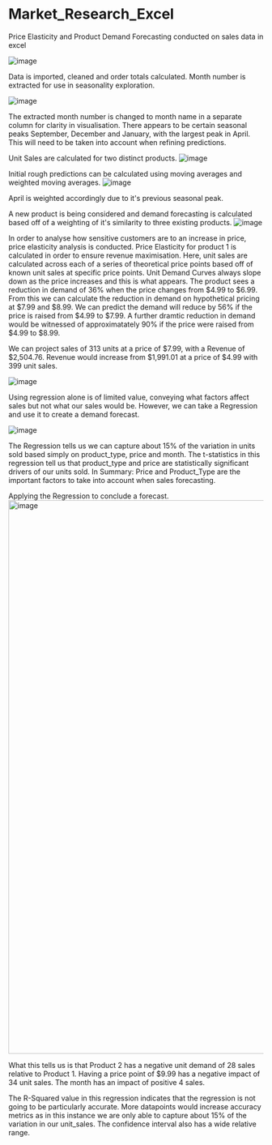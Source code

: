 # Market_Research_Excel
Price Elasticity and Product Demand Forecasting conducted on sales data in excel

![image](https://user-images.githubusercontent.com/131872943/236243902-478757fd-9d7f-42e6-bfad-de89c0db5795.png)

Data is imported, cleaned and order totals calculated. Month number is extracted for use in seasonality exploration.

![image](https://user-images.githubusercontent.com/131872943/236244239-f955806f-7ed8-4e69-8728-fd40863cbb52.png)

The extracted month number is changed to month name in a separate column for clarity in visualisation. There appears to be certain seasonal peaks September, December and January, with the largest peak in April. This will need to be taken into account when refining predictions. 

Unit Sales are calculated for two distinct products. 
![image](https://user-images.githubusercontent.com/131872943/236245026-fff37894-bd35-4f4b-969a-99e65e79dc98.png)

Initial rough predictions can be calculated using moving averages and weighted moving averages. 
![image](https://user-images.githubusercontent.com/131872943/236245218-5e99f152-57ac-442f-94fe-f629e217effd.png)

April is weighted accordingly due to it's previous seasonal peak. 

A new product is being considered and demand forecasting is calculated based off of a weighting of it's similarity to three existing products. 
![image](https://user-images.githubusercontent.com/131872943/236245658-cbb83d67-8588-42aa-bb0c-6dc7d5576e02.png)

In order to analyse how sensitive customers are to an increase in price, price elasticity analysis is conducted.
Price Elasticity for product 1 is calculated in order to ensure revenue maximisation. Here, unit sales are calculated across each of a series of theoretical price points based off of known unit sales at specific price points. Unit Demand Curves always slope down as the price increases and this is what appears. The product sees a reduction in demand of 36% when the price changes from $4.99 to $6.99. From this we can calculate the reduction in demand on hypothetical pricing at $7.99 and $8.99. We can predict the demand will reduce by 56% if the price is raised from $4.99 to $7.99. A further dramtic reduction in demand would be witnessed of approximatately 90% if the price were raised from $4.99 to $8.99. 

We can project sales of 313 units at a price of $7.99, with a Revenue of $2,504.76. Revenue would increase from $1,991.01 at a price of $4.99 with 399 unit sales. 

![image](https://user-images.githubusercontent.com/131872943/236247832-497018ef-da97-4e09-b165-4f63b0d9ccf7.png)

Using regression alone is of limited value, conveying what factors affect sales but not what our sales would be. However, we can take a Regression and use it to create a demand forecast. 

![image](https://user-images.githubusercontent.com/131872943/236248920-c7e2a7f3-ee2c-401a-b543-66c74fbfab97.png)

The Regression tells us we can capture about 15% of the variation in units sold based simply on product_type, price and month. 
The t-statistics in this regression tell us that product_type and price are statistically significant drivers of our units sold. 
In Summary: Price and Product_Type are the important factors to take into account when sales forecasting. 

Applying the Regression to conclude a forecast.
<img width="1093" alt="image" src="https://user-images.githubusercontent.com/131872943/236249881-024745bd-8fca-44be-9f02-22f4186329af.png">

What this tells us is that Product 2 has a negative unit demand of 28 sales relative to Product 1. 
Having a price point of $9.99 has a negative impact of 34 unit sales. 
The month has an impact of positive 4 sales. 

The R-Squared value in this regression indicates that the regression is not going to be particularly accurate. More datapoints would increase accuracy metrics as in this instance we are only able to capture about 15% of the variation in our unit_sales. The confidence interval also has a wide relative range.  
